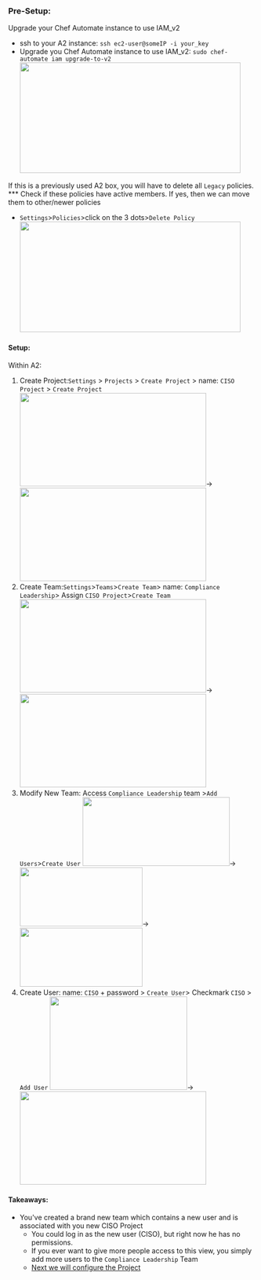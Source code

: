 ### Pre-Setup:

Upgrade your Chef Automate instance to use IAM_v2
- ssh to your A2 instance: `ssh ec2-user@someIP -i your_key`
- Upgrade you Chef Automate instance to use IAM_v2: `sudo chef-automate iam upgrade-to-v2`
   <kbd><img src="https://raw.githubusercontent.com/danf425/ChefAutomate_LimitViewability/master/images/ssh-automate.png" width="450" height="225"></kbd>
  
If this is a previously used A2 box, you will have to delete all `Legacy` policies.  
*** Check if these policies have active members. If yes, then we can move them to other/newer policies
- `Settings`>`Policies`>click on the 3 dots>`Delete Policy`   
   <kbd><img src="https://raw.githubusercontent.com/danf425/ChefAutomate_LimitViewability/master/images/a2-delete-legacy-policies.png" width="450" height="225"></kbd>  
   
#### Setup: 

Within A2:
1. Create Project:`Settings` > `Projects` > `Create Project` > name: `CISO Project` > `Create Project`  
<kbd><img src="https://raw.githubusercontent.com/danf425/ChefAutomate_LimitViewability/master/images/a2-settings-projects.png" width="380" height="190"></kbd>→<kbd><img src="https://raw.githubusercontent.com/danf425/ChefAutomate_LimitViewability/master/images/a2-settings-projects-create.png" width="380" height="190"></kbd>  
2. Create Team:`Settings`>`Teams`>`Create Team`> name: `Compliance Leadership`> Assign `CISO Project`>`Create Team`  
<kbd><img src="https://raw.githubusercontent.com/danf425/ChefAutomate_LimitViewability/master/images/a2-settings-teams.png" width="380" height="190"></kbd>→<kbd><img src="https://raw.githubusercontent.com/danf425/ChefAutomate_LimitViewability/master/images/a2-settings-teams-create.png" width="380" height="190"></kbd>    
3. Modify New Team: Access `Compliance Leadership` team >`Add Users`>`Create User`
<kbd><img src="https://raw.githubusercontent.com/danf425/ChefAutomate_LimitViewability/master/images/a2-teams-access-project.png" width="300" height="140"></kbd>→<kbd><img src="https://raw.githubusercontent.com/danf425/ChefAutomate_LimitViewability/master/images/a2-teams-addusers.png" width="250" height="120"></kbd>→<kbd><img src="https://raw.githubusercontent.com/danf425/ChefAutomate_LimitViewability/master/images/a2-teams-createuser.png" width="250" height="120"></kbd>    
4. Create User: name: `CISO` + password > `Create User`> Checkmark `CISO` > `Add User`
<kbd><img src="https://raw.githubusercontent.com/danf425/ChefAutomate_LimitViewability/master/images/a2-teams-createcisouser.png" width="280" height="190"></kbd>→<kbd><img src="https://raw.githubusercontent.com/danf425/ChefAutomate_LimitViewability/master/images/a2-teams-addcisototeam.png" width="380" height="190"></kbd>    
  
  

#### Takeaways:
- You've created a brand new team which contains a new user and is associated with you new CISO Project  
   - You could log in as the new user (CISO), but right now he has no permissions.
   - If you ever want to give more people access to this view, you simply add more users to the `Compliance Leadership` Team
   - [Next we will configure the Project](./A2_projectview.md)
